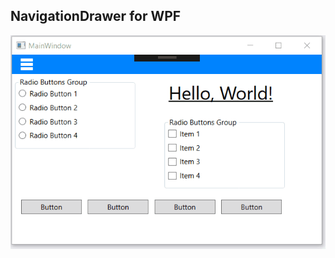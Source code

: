 ## NavigationDrawer for WPF
![](https://github.com/Redouane64/WPFNavigationDrawer/blob/master/sample.gif)
